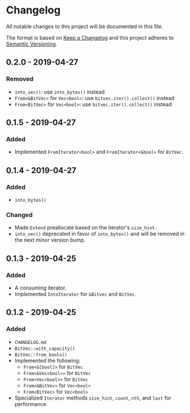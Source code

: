 # Changelog
All notable changes to this project will be documented in this file.

The format is based on [Keep a Changelog](http://keepachangelog.com/en/1.0.0/)
and this project adheres to [Semantic Versioning](http://semver.org/spec/v2.0.0.html).

## 0.2.0 - 2019-04-27
### Removed
- `into_vec()`: use `into_bytes()` instead
- `From<&BitVec>` for `Vec<bool>`: use `bitvec.iter().collect()` instead
- `From<BitVec>` for `Vec<bool>`: use `bitvec.iter().collect()` instead

## 0.1.5 - 2019-04-27
### Added
- Implemented `FromIterator<bool>` and `FromIterator<&bool>` for `BitVec`.

## 0.1.4 - 2019-04-27
### Added
- `into_bytes()`

### Changed
- Made `Extend` preallocate based on the iterator's `size_hint`.
- `into_vec()` deprecated in favor of `into_bytes()` and will be removed in the
  next minor version bump.

## 0.1.3 - 2019-04-25
### Added
- A consuming iterator.
- Implemented `IntoIterator` for `&Bitvec` and `BitVec`.

## 0.1.2 - 2019-04-25
### Added
- `CHANGELOG.md`
- `BitVec::with_capacity()`
- `BitVec::from_bools()`
- Implemented the following:
  - `From<&[bool]>` for `BitVec`
  - `From<&Vec<bool>>` for `BitVec`
  - `From<Vec<bool>>` for `BitVec`
  - `From<&BitVec>` for `Vec<bool>`
  - `From<BitVec>` for `Vec<bool>`
- Specialized `Iterator` methods `size_hint`, `count`, `nth`, and `last` for
  performance.

